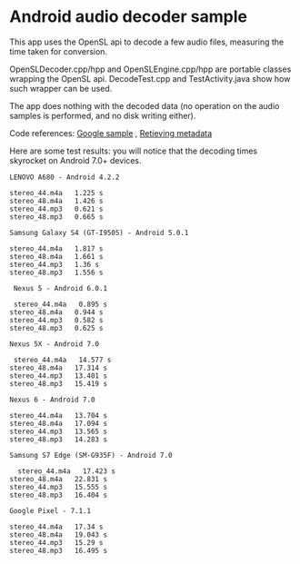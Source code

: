 # Android audio decoder sample

This app uses the OpenSL api to decode a few audio files, measuring the time taken for conversion.

OpenSLDecoder.cpp/hpp and OpenSLEngine.cpp/hpp are portable classes wrapping the OpenSL api.
DecodeTest.cpp and TestActivity.java show how such wrapper can be used.

The app does nothing with the decoded data (no operation on the audio samples is performed, and no disk writing either).

Code references:
[Google sample](https://android.googlesource.com/platform/frameworks/wilhelm/+/master/tests/examples/slesTestDecodeToBuffQueue.cpp) ,
[Retieving metadata](https://groups.google.com/forum/#!topic/android-ndk/0x9jk-mEH60)

Here are some test results: you will notice that the decoding times skyrocket on Android 7.0+ devices.

````
LENOVO A680 - Android 4.2.2

stereo_44.m4a   1.225 s
stereo_48.m4a   1.426 s
stereo_44.mp3   0.621 s
stereo_48.mp3   0.665 s
````
````
Samsung Galaxy S4 (GT-I9505) - Android 5.0.1  

stereo_44.m4a   1.817 s 
stereo_48.m4a   1.661 s 
stereo_44.mp3   1.36 s 
stereo_48.mp3   1.556 s 
````
````
 Nexus 5 - Android 6.0.1 

 stereo_44.m4a   0.895 s 
stereo_48.m4a   0.944 s 
stereo_44.mp3   0.582 s 
stereo_48.mp3   0.625 s  
````
````
Nexus 5X - Android 7.0

 stereo_44.m4a   14.577 s 
stereo_48.m4a   17.314 s 
stereo_44.mp3   13.401 s 
stereo_48.mp3   15.419 s  
````
````
Nexus 6 - Android 7.0  

stereo_44.m4a   13.704 s 
stereo_48.m4a   17.094 s 
stereo_44.mp3   13.565 s 
stereo_48.mp3   14.283 s  
````
````
Samsung S7 Edge (SM-G935F) - Android 7.0

  stereo_44.m4a   17.423 s 
stereo_48.m4a   22.831 s 
stereo_44.mp3   15.555 s 
stereo_48.mp3   16.404 s  
````
````
Google Pixel - 7.1.1  

stereo_44.m4a   17.34 s 
stereo_48.m4a   19.043 s 
stereo_44.mp3   15.29 s 
stereo_48.mp3   16.495 s
````